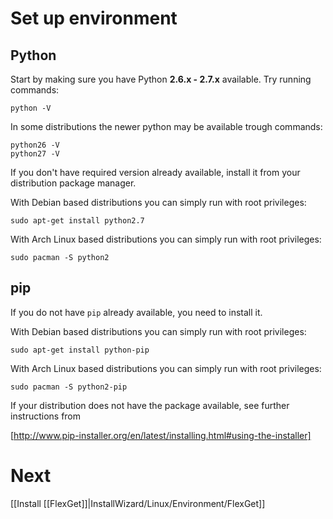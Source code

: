 # Set up environment

## Python

Start by making sure you have Python **2.6.x - 2.7.x** available. Try running commands:


    python -V


In some distributions the newer python may be available trough commands:


    python26 -V
    python27 -V


If you don't have required version already available, install it from your distribution package manager.

With Debian based distributions you can simply run with root privileges:


    sudo apt-get install python2.7


With Arch Linux based distributions you can simply run with root privileges:


    sudo pacman -S python2


## pip

If you do not have `pip` already available, you need to install it.

With Debian based distributions you can simply run with root privileges:


    sudo apt-get install python-pip


With Arch Linux based distributions you can simply run with root privileges:


    sudo pacman -S python2-pip


If your distribution does not have the package available, see further instructions from 

[http://www.pip-installer.org/en/latest/installing.html#using-the-installer]

# Next

[[Install [[FlexGet]]|InstallWizard/Linux/Environment/FlexGet]]
